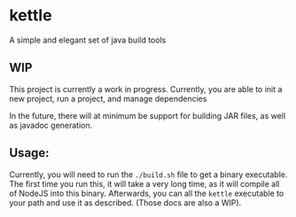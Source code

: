 # kettle
A simple and elegant set of java build tools


## WIP

This project is currently a work in progress. Currently, you are able to init a new project, run a project, and manage dependencies

In the future, there will at minimum be support for building JAR files, as well as javadoc generation.

## Usage:
Currently, you will need to run the `./build.sh` file to get a binary executable. The first time you run this, it will 
take a very long time, as it will compile all of NodeJS into this binary. Afterwards, you can all the `kettle` executable to your path
and use it as described. (Those docs are also a WIP).
